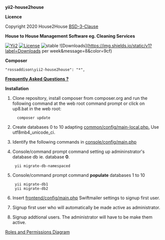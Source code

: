 **yii2-house2house**

**Licence**

Copyright 2020  House2House  [BSD-3-Clause](/licence.md)

**House to House Management Software eg. Cleaning Services**

[![Yii2](https://img.shields.io/badge/Powered_by-Yii_Framework-green.svg?style=flat)](https://www.yiiframework.com/) [![License](https://img.shields.io/badge/License-BSD%203--Clause-blue.svg)](https://opensource.org/licenses/BSD-3-Clause) ![stable](https://img.shields.io/static/v1?label=stable&message=1.0.1&color=9cf) ![Downloads](https://img.shields.io/static/v1?label=Downloads per week&message=8&color=9cf)

**Composer**

    "rossaddison\yii2-house2house": "*", 

[**Frequently Asked Questions ?**](/md/faq/faqs.md)

**Installation**
1. Clone repository, install composer from composer.org and run the following command at the web root command prompt or click on up8.bat in the web root: 

         composer update

1. Create databases 0 to 10  adapting [common/config/main-local.php.](/common/config/main-local.php) Use utf8mb4_unicode_ci.
1. Identify the following commands in [console/config/main.php](/console/config/main.php)
1. Console/command prompt command setting up admininstrator's database db ie. database **0**. 

        yii migrate-db-namespaced

1. Console/command prompt command **populate** databases 1 to 10 

        yii migrate-db1
        yii migrate-db2               

1. Insert [frontend/config/main.php](/frontend/config/main.php) Swiftmailer settings to signup first user.
1. Signup first user who will automatically be made active as administrator.
1. Signup addtional users. The administrator will have to be make them active.

[Roles and Permissions Diagram](/downloadfile/Roles%20and%20Permissions.pdf) 







 




